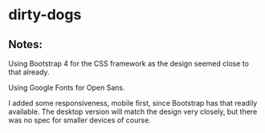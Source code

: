 # dirty-dogs

## Notes:

Using Bootstrap 4 for the CSS framework as the design seemed close to that already.

Using Google Fonts for Open Sans.

I added some responsiveness, mobile first, since Bootstrap has that readily available. The desktop version will match the design very closely, but there was no spec for smaller devices of course.


